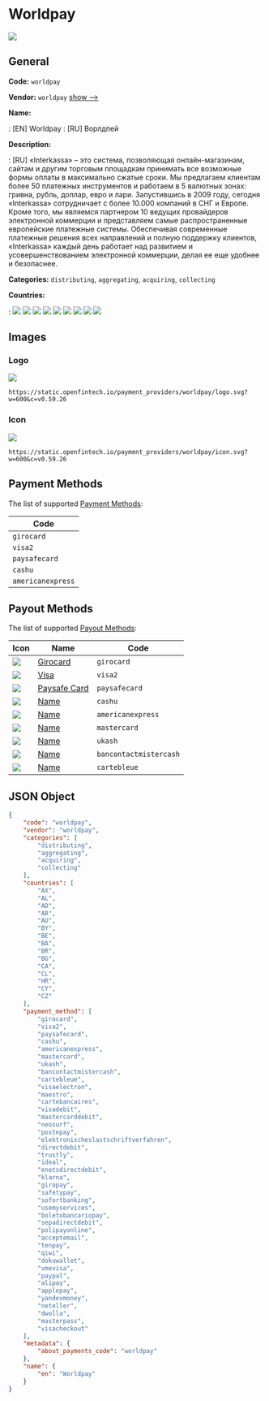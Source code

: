 # Worldpay

![](https://static.openfintech.io/payment_providers/worldpay/logo.svg?w=400&c=v0.59.26)

## General

**Code:** `worldpay`

**Vendor:** `worldpay` [show -->](#)

**Name:**

:   [EN] Worldpay
:   [RU] Ворлдпей

**Description:**

:   [RU] «Interkassa» – это система, позволяющая онлайн-магазинам, сайтам и другим торговым площадкам принимать все возможные формы оплаты в максимально сжатые сроки. Мы предлагаем клиентам более 50 платежных инструментов и работаем в 5 валютных зонах: гривна, рубль, доллар, евро и лари.  Запустившись в 2009 году, сегодня «Interkassa» сотрудничает с более 10.000 компаний в СНГ и Европе. Кроме того, мы являемся партнером 10 ведущих провайдеров электронной коммерции и представляем самые распространенные европейские платежные системы.  Обеспечивая современные платежные решения всех направлений и полную поддержку клиентов, «Interkassa» каждый день работает над развитием и усовершенствованием электронной коммерции, делая ее еще удобнее и безопаснее.

**Categories:** `distributing`, `aggregating`, `acquiring`, `collecting`

**Countries:**

:   ![](https://cdnjs.cloudflare.com/ajax/libs/flag-icon-css/3.3.0/flags/4x3/ax.svg#w24)
    ![](https://cdnjs.cloudflare.com/ajax/libs/flag-icon-css/3.3.0/flags/4x3/al.svg#w24)
    ![](https://cdnjs.cloudflare.com/ajax/libs/flag-icon-css/3.3.0/flags/4x3/ad.svg#w24)
    ![](https://cdnjs.cloudflare.com/ajax/libs/flag-icon-css/3.3.0/flags/4x3/ba.svg#w24)
    ![](https://cdnjs.cloudflare.com/ajax/libs/flag-icon-css/3.3.0/flags/4x3/cy.svg#w24)
    ![](https://cdnjs.cloudflare.com/ajax/libs/flag-icon-css/3.3.0/flags/4x3/gr.svg#w24)
    ![](https://cdnjs.cloudflare.com/ajax/libs/flag-icon-css/3.3.0/flags/4x3/gg.svg#w24)
    ![](https://cdnjs.cloudflare.com/ajax/libs/flag-icon-css/3.3.0/flags/4x3/gi.svg#w24)
    ![](https://cdnjs.cloudflare.com/ajax/libs/flag-icon-css/3.3.0/flags/4x3/ge.svg#w24)

## Images

### Logo

![](https://static.openfintech.io/payment_providers/worldpay/logo.svg?w=600&c=v0.59.26#w200)

```
https://static.openfintech.io/payment_providers/worldpay/logo.svg?w=600&c=v0.59.26
```

### Icon

![](https://static.openfintech.io/payment_providers/worldpay/icon.svg?w=600&c=v0.59.26#w100)

```
https://static.openfintech.io/payment_providers/worldpay/icon.svg?w=600&c=v0.59.26
```

## Payment Methods

The list of supported [Payment Methods](#):

|Code        |
|------------|
|`girocard`            |
|`visa2`               |
|`paysafecard`         |
|`cashu`               |
|`americanexpress`     |

## Payout Methods

The list of supported [Payout Methods](#):

|Icon                                                                                                 | Name                      |Code        |
|-----------------------------------------------------------------------------------------------------|---------------------------|------------|
|![](https://static.openfintech.io/payment_methods/girocard/icon.png?w=278&c=v0.59.26#w40)            |[Girocard](#)    |`girocard`            |
|![](https://static.openfintech.io/payment_methods/visa2/icon.png?w=278&c=v0.59.26#w40)               |[Visa](#)        |`visa2`               |
|![](https://static.openfintech.io/payment_methods/paysafecard/icon.png?w=278&c=v0.59.26#w40)         |[Paysafe Card](#)|`paysafecard`         |
|![](https://static.openfintech.io/payment_methods/cashu/icon.png?w=278&c=v0.59.26#w40)               |[Name](#)        |`cashu`               |
|![](https://static.openfintech.io/payment_methods/americanexpress/icon.png?w=278&c=v0.59.26#w40)     |[Name](#)        |`americanexpress`     |
|![](https://static.openfintech.io/payment_methods/mastercard/icon.png?w=278&c=v0.59.26#w40)          |[Name](#)        |`mastercard`          |   
|![](https://static.openfintech.io/payment_methods/ukash/icon.png?w=278&c=v0.59.26#w40)               |[Name](#)        |`ukash`               |
|![](https://static.openfintech.io/payment_methods/bancontactmistercash/icon.png?w=278&c=v0.59.26#w40)|[Name](#)        |`bancontactmistercash`|
|![](https://static.openfintech.io/payment_methods/cartebleue/icon.png?w=278&c=v0.59.26#w40)          |[Name](#)        |`cartebleue`          |

## JSON Object

```json
{
    "code": "worldpay",
    "vendor": "worldpay",
    "categories": [
        "distributing",
        "aggregating",
        "acquiring",
        "collecting"
    ],
    "countries": [
        "AX",
        "AL",
        "AD",
        "AR",
        "AU",
        "BY",
        "BE",
        "BA",
        "BR",
        "BG",
        "CA",
        "CL",
        "HR",
        "CY",
        "CZ"
    ],
    "payment_method": [
        "girocard",
        "visa2",
        "paysafecard",
        "cashu",
        "americanexpress",
        "mastercard",
        "ukash",
        "bancontactmistercash",
        "cartebleue",
        "visaelectron",
        "maestro",
        "cartebancaires",
        "visadebit",
        "mastercarddebit",
        "neosurf",
        "postepay",
        "elektronischeslastschriftverfahren",
        "directdebit",
        "trustly",
        "ideal",
        "enetsdirectdebit",
        "klarna",
        "giropay",
        "safetypay",
        "sofortbanking",
        "usemyservices",
        "boletobancariopay",
        "sepadirectdebit",
        "polipayonline",
        "acceptemail",
        "tenpay",
        "qiwi",
        "dokuwallet",
        "vmevisa",
        "paypal",
        "alipay",
        "applepay",
        "yandexmoney",
        "neteller",
        "dwolla",
        "masterpass",
        "visacheckout"
    ],
    "metadata": {
        "about_payments_code": "worldpay"
    },
    "name": {
        "en": "Worldpay"
    }
}
```